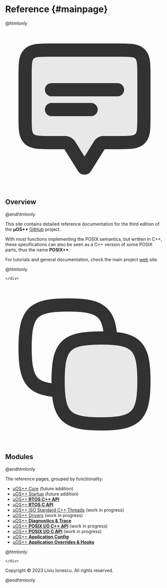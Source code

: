 # Reference {#mainpage}

@htmlonly

<div class="cards">

  <div class="card">
    <div class="card_container">
      <svg width="800px" height="800px" viewBox="0 0 24 24" fill="none" xmlns="http://www.w3.org/2000/svg">
        <path opacity="0.1" d="M21 13V7C21 5.11438 21 4.17157 20.4142 3.58579C19.8284 3 18.8856 3 17 3H7C5.11438 3 4.17157 3 3.58579 3.58579C3 4.17157 3 5.11438 3 7V13C3 14.8856 3 15.8284 3.58579 16.4142C4.17157 17 5.11438 17 7 17H9H9.02322C9.31982 17 9.5955 17.1528 9.75269 17.4043L11.864 20.7824C11.9268 20.8829 12.0732 20.8829 12.136 20.7824L14.2945 17.3288C14.4223 17.1242 14.6465 17 14.8877 17H15H17C18.8856 17 19.8284 17 20.4142 16.4142C21 15.8284 21 14.8856 21 13Z" fill="#323232"/>
        <path d="M7 9L17 9" stroke="#323232" stroke-width="2" stroke-linecap="round"/>
        <path d="M7 12L13 12" stroke="#323232" stroke-width="2" stroke-linecap="round"/>
        <path d="M21 13V7C21 5.11438 21 4.17157 20.4142 3.58579C19.8284 3 18.8856 3 17 3H7C5.11438 3 4.17157 3 3.58579 3.58579C3 4.17157 3 5.11438 3 7V13C3 14.8856 3 15.8284 3.58579 16.4142C4.17157 17 5.11438 17 7 17H9H9.02322C9.31982 17 9.5955 17.1528 9.75269 17.4043L11.864 20.7824C11.9268 20.8829 12.0732 20.8829 12.136 20.7824L14.2945 17.3288C14.4223 17.1242 14.6465 17 14.8877 17H15H17C18.8856 17 19.8284 17 20.4142 16.4142C21 15.8284 21 14.8856 21 13Z" stroke="#323232" stroke-width="2" stroke-linejoin="round"/>
      </svg>
      <h2>Overview</h2>

@endhtmlonly

This site contains detailed reference documentation for the
third edition of the **µOS++**
[GitHub](https://github.com/micro-os-plus) project.

With most functions implementing the POSIX semantics, but written in C++,
these specifications can also be seen as a C++ version of some
POSIX parts, thus the name **POSIX++**.

For tutorials and general documentation, check the main project
[web](http://micro-os-plus.github.io) site.

@htmlonly

    </div>
  </div>

  <div class="card">
    <div class="card_container">
      <svg width="800px" height="800px" viewBox="0 0 24 24" fill="none" xmlns="http://www.w3.org/2000/svg">
        <path opacity="0.1" d="M8 14.5C8 9.14725 9.14725 8 14.5 8C19.8527 8 21 9.14725 21 14.5C21 19.8527 19.8527 21 14.5 21C9.14725 21 8 19.8527 8 14.5Z" fill="#323232"/>
        <path d="M8 15.9615C3.92665 15.7245 3 14.3107 3 9.5C3 4.14725 4.14725 3 9.5 3C14.3107 3 15.7245 3.92665 15.9615 8" stroke="#323232" stroke-width="2" stroke-linecap="round"/>
        <path d="M8 14.5C8 9.14725 9.14725 8 14.5 8C19.8527 8 21 9.14725 21 14.5C21 19.8527 19.8527 21 14.5 21C9.14725 21 8 19.8527 8 14.5Z" stroke="#323232" stroke-width="2"/>
      </svg>
      <h2>Modules</h2>

@endhtmlonly

The reference pages, grouped by functionality:

* [µOS++ Core](group__cmsis-plus-core.html) (future addition)
* [µOS++ Startup](group__cmsis-plus-startup.html) (future addition)
* [µOS++ **RTOS C++ API**](group__cmsis-plus-rtos.html)
* [µOS++ **RTOS C API**](group__cmsis-plus-rtos-c.html)
* [µOS++ ISO Standard C++ Threads](group__cmsis-plus-iso.html) (work in progress)
* [µOS++ Drivers](group__cmsis-plus-drivers.html) (work in progress)
* [µOS++ **Diagnostics & Trace**](group__cmsis-plus-diag.html)
* [µOS++ **POSIX I/O C++ API**](group__cmsis-plus-posix-io.html) (work in progress)
* [µOS++ **POSIX I/O C API**](group__cmsis-plus-posix-io-c.html) (work in progress)
* [µOS++ **Application Config**](group__cmsis-plus-app-config.html)
* [µOS++ **Application Overrides & Hooks**](group__cmsis-plus-app-hooks.html)

@htmlonly

    </div>
  </div>

</div>

<div class="footer">
  <p>Copyright © 2023 Liviu Ionescu. All rights reserved.</p>
</div>

@endhtmlonly
